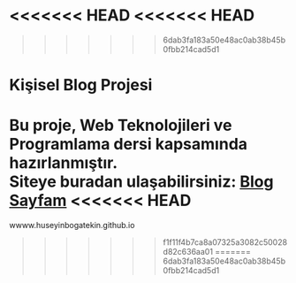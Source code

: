 <<<<<<< HEAD
<<<<<<< HEAD
=======
>>>>>>> 6dab3fa183a50e48ac0ab38b45b0fbb214cad5d1
# Kişisel Blog Projesi

Bu proje, Web Teknolojileri ve Programlama dersi kapsamında hazırlanmıştır.  
Siteye buradan ulaşabilirsiniz: [Blog Sayfam](https://huseyinbogatekin.github.io/hsynBlog/)
<<<<<<< HEAD
=======
wwww.huseyinbogatekin.github.io
>>>>>>> f1f11f4b7ca8a07325a3082c50028d82c636aa01
=======
>>>>>>> 6dab3fa183a50e48ac0ab38b45b0fbb214cad5d1
